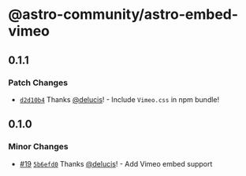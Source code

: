 # @astro-community/astro-embed-vimeo

## 0.1.1

### Patch Changes

- [`d2d10b4`](https://github.com/astro-community/astro-embed/commit/d2d10b495baca58bae023780260bf88d5bba6f65) Thanks [@delucis](https://github.com/delucis)! - Include `Vimeo.css` in npm bundle!

## 0.1.0

### Minor Changes

- [#19](https://github.com/astro-community/astro-embed/pull/19) [`5b6efd0`](https://github.com/astro-community/astro-embed/commit/5b6efd0d27c4a8b06035c070046c7d73d906f6c0) Thanks [@delucis](https://github.com/delucis)! - Add Vimeo embed support
